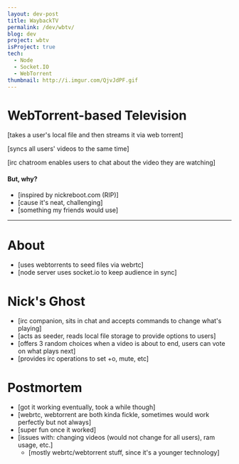 ```yaml
---
layout: dev-post
title: WaybackTV
permalink: /dev/wbtv/
blog: dev
project: wbtv
isProject: true
tech:
  - Node
  - Socket.IO
  - WebTorrent
thumbnail: http://i.imgur.com/QjvJdPF.gif
---
```


# WebTorrent-based Television

[takes a user's local file and then streams it via web torrent]

[syncs all users' videos to the same time]

[irc chatroom enables users to chat about the video they are watching]


#### But, why?

- [inspired by nickreboot.com (RIP)]
- [cause it's neat, challenging]
- [something my friends would use]

---

# About

- [uses webtorrents to seed files via webrtc]
- [node server uses socket.io to keep audience in sync]

# Nick's Ghost

- [irc companion, sits in chat and accepts commands to change what's playing]
- [acts as seeder, reads local file storage to provide options to users]
- [offers 3 random choices when a video is about to end, users can vote on what plays next]
- [provides irc operations to set +o, mute, etc]

# Postmortem

- [got it working eventually, took a while though]
- [webrtc, webtorrent are both kinda fickle, sometimes would work perfectly but not always]
- [super fun once it worked]
- [issues with: changing videos (would not change for all users), ram usage, etc.]
  - [mostly webrtc/webtorrent stuff, since it's a younger technology]
